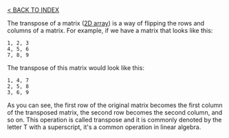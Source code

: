 [< BACK TO INDEX](README.md)

The transpose of a matrix ([2D array](2-dimensional-array.md)) is a way of flipping the rows and columns of a matrix. For example, if we have a matrix that looks like this:

```JS
1, 2, 3
4, 5, 6
7, 8, 9
```
The transpose of this matrix would look like this:

```JS
1, 4, 7
2, 5, 8
3, 6, 9
```
As you can see, the first row of the original matrix becomes the first column of the transposed matrix, the second row becomes the second column, and so on. This operation is called transpose and it is commonly denoted by the letter T with a superscript, it's a common operation in linear algebra.